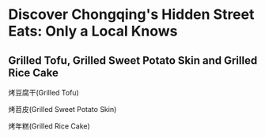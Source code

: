 # Discover Chongqing's Hidden Street Eats: Only a Local Knows

## Grilled Tofu, Grilled Sweet Potato Skin and Grilled Rice Cake

<Speech>烤豆腐干</Speech>(Grilled Tofu)

<Speech as="烤芍皮">烤苕皮</Speech>(Grilled Sweet Potato Skin)

<Speech>烤年糕</Speech>(Grilled Rice Cake)

<Youtube link="https://youtu.be/j22aObnfhG4?si=E_BmJzRYcM0jXZMr&t=8538">
<template #cover><img src="../../assets/youtube/everything-i-ate-in-chongqing.jpg" /></template>
<template #title>Everything I ate in Chongqing, China (ULTIMATE STREET FOOD TOUR)</template>
<template #author>JetLag Warriors</template>
<template #description>Chongqing street food has completely captivated me. Once you get used to the spiciness, it becomes incredibly tasty; but at first, it can be quite a tingling surprise. I would give it a five-star rating.</template>
</Youtube>
